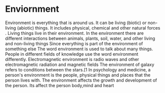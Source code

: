 # Enviornment
Environment is everything that is around us.
It can be living (biotic) or non-living (abiotic) things.
It includes physical, chemical and other natural forces
. Living things live in their environment. 
In the environment there are different interactions between animals, plants, soil, water, and other living and non-living things
Since everything is part of the environment of something else 
The word environment is used to talk about many things.
People in different fields of knowledge use the word environment differently. 
Electromagnetic environment is radio waves and other electromagnetic radiation and magnetic fields
The environment of galaxy refers to conditions between the stars.[1
In psychology and medicine, a person's environment is the people, physical things and places that the person lives with.
The environment affects the growth and development of the person. 
Its affect the person body,mind and  heart
